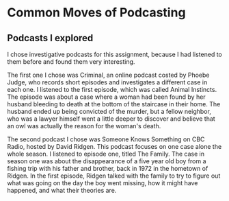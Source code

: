# Common Moves of Podcasting

## Podcasts I explored
I chose investigative podcasts for this assignment, because I had listened to them before and found them very interesting.

The first one I chose was Criminal, an online podcast costed by Phoebe Judge, who records short episodes and investigates a different case in each one. I listened to the first episode, which was called Animal Instincts. The episode was about a case where a woman had been found by her husband bleeding to death at the bottom of the staircase in their home. The husband ended up being convicted of the murder, but a fellow neighbor, who was a lawyer himself went a little deeper to discover and believe that an owl was actually the reason for the woman's death.

The second podcast I chose was Someone Knows Something on CBC Radio, hosted by David Ridgen. This podcast focuses on one case alone the whole season. I listened to episode one, titled The Family. The case in season one was about the disappearance of a five year old boy from a fishing trip with his father and brother, back in 1972 in the hometown of Ridgen. In the first episode, Ridgen talked with the family to try to figure out what was going on the day the boy went missing, how it might have happened, and what their theories are.
